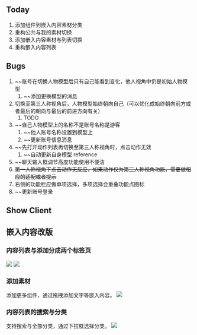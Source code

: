 ## Today

1. 添加组件到嵌入内容素材分类
2. 重构公共与我的素材切换
3. 添加嵌入内容素材与列表切换
4. 重构嵌入内容列表

## Bugs

1. ~~账号在切换人物模型后只有自己能看到变化，他人视角中仍是初始人物模型
	1. ~~添加更换模型的消息
2. 切换至第三人称视角后，人物模型始终朝向自己（可以优化成始终朝向前方或者最后的朝向与最后的前进方向有关）
	1. TODO
3. ~~自己人物模型上的名称不是账号名称是游客
	1. ~~他人账号名称设置到模型上
	2. ~~更新账号信息消息
4. ~~先打开动作列表再切换至第三人称视角时，点击动作无效
	1. ~~自动更新自身模型 reference
5. ~~聊天输入框调节高度功能使用不便洁
6. ~~第一人称视角下点击动作无反应，如果动作仅为第三人称视角功能，需要做相应的适配或者提示~~
7. 右侧的功能栏应做单项选择，多项选择会重叠功能点图标
8. ~~更新账号登录

## Show Client

## 嵌入内容改版

### 内容列表与添加分成两个标签页
![](Pasted%20image%2020240228114258.png)
![](Pasted%20image%2020240228114249.png)

### 添加素材

添加更多组件，通过拖拽添加文字等嵌入内容。
![](Pasted%20image%2020240228114338.png)

### 内容列表的搜索与分类

支持搜索与全部分类，通过下拉框选择分类。
![](Pasted%20image%2020240228115315.png)